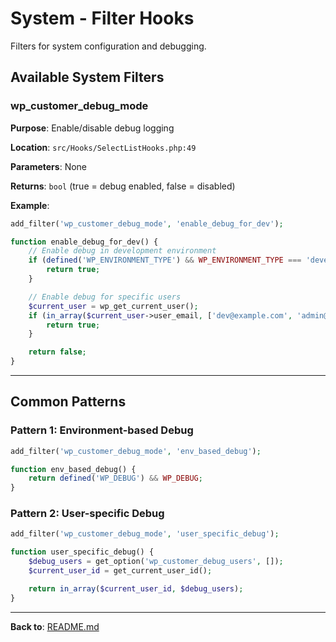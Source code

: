 # System - Filter Hooks

Filters for system configuration and debugging.

## Available System Filters

### wp_customer_debug_mode

**Purpose**: Enable/disable debug logging

**Location**: `src/Hooks/SelectListHooks.php:49`

**Parameters**: None

**Returns**: `bool` (true = debug enabled, false = disabled)

**Example**:
```php
add_filter('wp_customer_debug_mode', 'enable_debug_for_dev');

function enable_debug_for_dev() {
    // Enable debug in development environment
    if (defined('WP_ENVIRONMENT_TYPE') && WP_ENVIRONMENT_TYPE === 'development') {
        return true;
    }

    // Enable debug for specific users
    $current_user = wp_get_current_user();
    if (in_array($current_user->user_email, ['dev@example.com', 'admin@example.com'])) {
        return true;
    }

    return false;
}
```

---

## Common Patterns

### Pattern 1: Environment-based Debug

```php
add_filter('wp_customer_debug_mode', 'env_based_debug');

function env_based_debug() {
    return defined('WP_DEBUG') && WP_DEBUG;
}
```

### Pattern 2: User-specific Debug

```php
add_filter('wp_customer_debug_mode', 'user_specific_debug');

function user_specific_debug() {
    $debug_users = get_option('wp_customer_debug_users', []);
    $current_user_id = get_current_user_id();

    return in_array($current_user_id, $debug_users);
}
```

---

**Back to**: [README.md](../README.md)

